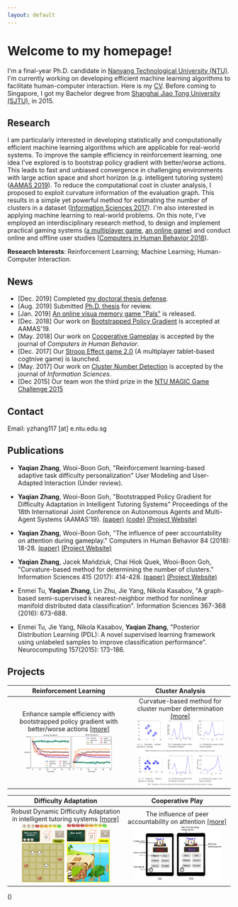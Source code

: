 ```yaml
---
layout: default
---
```

# Welcome to my homepage!
I'm a final-year Ph.D. candidate in [Nanyang Technological University (NTU)](https://www.ntu.edu.sg). I'm currently working on developing efficient machine learning algorithms to facilitate human-computer interaction. Here is my [CV](about/CV_Yaqian_Zhang.pdf). Before coming to Singapore, I got my Bachelor degree from [Shanghai Jiao Tong University (SJTU)](http://en.sjtu.edu.cn/), in 2015. 

## Research
I am particularly interested in developing statistically and computationally efficient machine learning algorithms which are applicable for real-world systems. 
To improve the sample efficiency in reinforcement learning, one idea I've explored is to bootstrap policy gradient with better/worse actions. This leads to fast and unbiased convergence in challenging environments with large action space and short horizon (e.g. intelligent tutoring system) ([AAMAS 2019](papers/19_YaqianZhang_BootstrappedPolicyGradient_aamas.pdf)).
To reduce the computational cost in cluster analysis, I proposed to exploit curvature information of the evaluation graph. This results in  a simple yet powerful method for estimating the number of clusters in a dataset ([Information Sciences 2017](papers/17_YaqianZhang_Curvature_Cluster_InformationScience.pdf)).
I'm also interested in applying machine learning to real-world problems. On this note, I've employed an interdisciplinary research method, to design and implement practical gaming systems ([a multiplayer game](_posts/2018-02-16-peer-accountability-on-attention.md),  [an online game](_posts/2018-06-30-difficulty-adjustment-for-visual-memory-training.md)) and conduct online and offline user studies ([Computers in Human Behavior 2018](papers/18_YaqianZhang_PeerAccountability_CHB.pdf)).


**Research Interests**: Reinforcement Learning; Machine Learning; Human-Computer Interaction.



## News
* [Dec. 2019]  Completed [my doctoral thesis defense](images/oral_defense.png).
* [Aug. 2019]  Submitted [Ph.D. thesis](papers/Thesis_Amended_ZHANG_Yaqian.pdf) for review.
* [Jan. 2019]   [An online visua memory game "Pals"](http://vmg23apr-env.wipf9rh8mt.ap-southeast-1.elasticbeanstalk.com/vmg_23_Apr/) is released.
* [Dec. 2018]  Our work on [Bootstrapped Policy Gradient](papers/19_YaqianZhang_BootstrappedPolicyGradient_aamas.pdf) is accepted at AAMAS'19.
* [May. 2018]  Our work on [Cooperative Gameplay](papers/18_YaqianZhang_PeerAccountability_CHB.pdf) is accepted by the journal of _Computers in Human Behavior_.
* [Dec. 2017]  Our [Stroop Effect game 2.0](https://yaqianzhang.github.io/2018/02/16/peer-accountability-on-attention.html) (A multiplayer tablet-based cogtnive game) is launched.
* [May. 2017]  Our work on [Cluster Number Detection](papers/17_YaqianZhang_Curvature_Cluster_InformationScience.pdf) is accepted by the journal of _Information Sciences_.
* [Dec 2015] Our team won the third prize in the [NTU MAGIC Game Challenge 2015](https://magic.ntu.edu.sg/programmes/Education/Pages/MAGIC-Game-Challenge-2015.aspx)

## Contact
Email: yzhang117 [at] e.ntu.edu.sg



## Publications
* **Yaqian Zhang**, Wooi-Boon Goh, "Reinforcement learning-based adaptive task difficulty personalization" User Modeling and User-Adapted Interaction (Under review).

* **Yaqian Zhang**, Wooi-Boon Goh, "Bootstrapped Policy Gradient for Difficulty Adaptation in Intelligent Tutoring Systems" Proceedings of the 18th International Joint Conference on Autonomous Agents and Multi-Agent Systems (AAMAS'19). [(paper)](papers/19_YaqianZhang_BootstrappedPolicyGradient_aamas.pdf) [(code)](https://github.com/YaqianZhang/Bootstrapped-policy-gradient-for-difficutly-adaptation) [(Project Website)](https://yaqianzhang.github.io/2018/06/30/boostrapped-policy-gradient.html)

* **Yaqian Zhang**, Wooi-Boon Goh, "The influence of peer accountability on attention during gameplay." Computers in Human Behavior 84 (2018): 18-28. [(paper)](papers/18_YaqianZhang_PeerAccountability_CHB.pdf) [(Project Website)](https://yaqianzhang.github.io/2018/02/16/peer-accountability-on-attention.html)

* **Yaqian Zhang**, Jacek Mańdziuk, Chai Hiok Quek, Wooi-Boon Goh, "Curvature-based method for determining the number of clusters." Information Sciences 415 (2017): 414-428. [(paper)](papers/17_YaqianZhang_Curvature_Cluster_InformationScience.pdf) [(Project Website)](https://yaqianzhang.github.io/2017/05/16/determining-the-number-of-clusters.html)

* Enmei Tu, **Yaqian Zhang**, Lin Zhu, Jie Yang, Nikola Kasabov, "A graph-based semi-supervised k nearest-neighbor method for nonlinear manifold distributed data classification". Information Sciences 367-368 (2016): 673-688.

* Enmei Tu, Jie Yang, Nikola Kasabov, **Yaqian Zhang**, "Posterior Distribution Learning (PDL): A novel supervised learning framework using unlabeled samples to improve classification performance". Neurocomputing 157(2015): 173-186.

## Projects


Reinforcement Learning | Cluster Analysis 
:------------: | :-------------:
Enhance sample efficiency with bootstrapped policy gradient with better/worse actions [[more]](https://yaqianzhang.github.io/2018/06/30/boostrapped-policy-gradient.html)<img src="/images/bpg_pic/strong_weak.png" class="inline" width="200"/>| Curvatue-based method for cluster number determination [[more]](https://yaqianzhang.github.io/2017/05/16/determining-the-number-of-clusters.html)<img src="/images/fig2_2.PNG" class="inline" width="200"/>

Difficulty Adaptation| Cooperative Play 
:------------: | :-------------:
Robust Dynamic Difficulty Adaptation in intelligent tutoring systems [[more]](https://yaqianzhang.github.io/2018/06/30/difficulty-adjustment-for-visual-memory-training.html)<img src="/images/MainGameScreen.png"  width="200"/>| The influence of peer accountability on attention [[more]](https://yaqianzhang.github.io/2018/02/16/peer-accountability-on-attention.html)<img src="/images/fig1.PNG" alt="hi"  width="200"/>

<script type="text/javascript" src="//rf.revolvermaps.com/0/0/4.js?i=5cztv8gfod5&amp;m=0&amp;h=140&amp;c=ff0000&amp;r=15" async="async"></script>
(<script type='text/javascript' id='clustrmaps' src='//cdn.clustrmaps.com/map_v2.js?cl=ffffff&w=200&t=n&d=xIwaryjrUMegqbYCUHOS1K_baGQFUMlMuAIjCVQVMw4'></script>)






